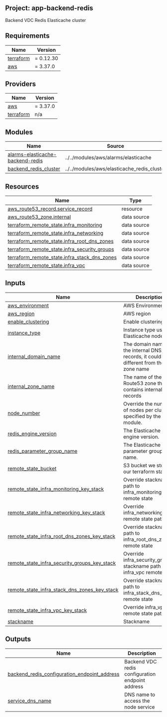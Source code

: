 ## Project: app-backend-redis

Backend VDC Redis Elasticache cluster

## Requirements

| Name | Version |
|------|---------|
| <a name="requirement_terraform"></a> [terraform](#requirement\_terraform) | = 0.12.30 |
| <a name="requirement_aws"></a> [aws](#requirement\_aws) | = 3.37.0 |

## Providers

| Name | Version |
|------|---------|
| <a name="provider_aws"></a> [aws](#provider\_aws) | = 3.37.0 |
| <a name="provider_terraform"></a> [terraform](#provider\_terraform) | n/a |

## Modules

| Name | Source | Version |
|------|--------|---------|
| <a name="module_alarms-elasticache-backend-redis"></a> [alarms-elasticache-backend-redis](#module\_alarms-elasticache-backend-redis) | ../../modules/aws/alarms/elasticache | n/a |
| <a name="module_backend_redis_cluster"></a> [backend\_redis\_cluster](#module\_backend\_redis\_cluster) | ../../modules/aws/elasticache_redis_cluster | n/a |

## Resources

| Name | Type |
|------|------|
| [aws_route53_record.service_record](https://registry.terraform.io/providers/hashicorp/aws/3.37.0/docs/resources/route53_record) | resource |
| [aws_route53_zone.internal](https://registry.terraform.io/providers/hashicorp/aws/3.37.0/docs/data-sources/route53_zone) | data source |
| [terraform_remote_state.infra_monitoring](https://registry.terraform.io/providers/hashicorp/terraform/latest/docs/data-sources/remote_state) | data source |
| [terraform_remote_state.infra_networking](https://registry.terraform.io/providers/hashicorp/terraform/latest/docs/data-sources/remote_state) | data source |
| [terraform_remote_state.infra_root_dns_zones](https://registry.terraform.io/providers/hashicorp/terraform/latest/docs/data-sources/remote_state) | data source |
| [terraform_remote_state.infra_security_groups](https://registry.terraform.io/providers/hashicorp/terraform/latest/docs/data-sources/remote_state) | data source |
| [terraform_remote_state.infra_stack_dns_zones](https://registry.terraform.io/providers/hashicorp/terraform/latest/docs/data-sources/remote_state) | data source |
| [terraform_remote_state.infra_vpc](https://registry.terraform.io/providers/hashicorp/terraform/latest/docs/data-sources/remote_state) | data source |

## Inputs

| Name | Description | Type | Default | Required |
|------|-------------|------|---------|:--------:|
| <a name="input_aws_environment"></a> [aws\_environment](#input\_aws\_environment) | AWS Environment | `string` | n/a | yes |
| <a name="input_aws_region"></a> [aws\_region](#input\_aws\_region) | AWS region | `string` | `"eu-west-1"` | no |
| <a name="input_enable_clustering"></a> [enable\_clustering](#input\_enable\_clustering) | Enable clustering | `bool` | `false` | no |
| <a name="input_instance_type"></a> [instance\_type](#input\_instance\_type) | Instance type used for Elasticache nodes | `string` | `"cache.r4.large"` | no |
| <a name="input_internal_domain_name"></a> [internal\_domain\_name](#input\_internal\_domain\_name) | The domain name of the internal DNS records, it could be different from the zone name | `string` | n/a | yes |
| <a name="input_internal_zone_name"></a> [internal\_zone\_name](#input\_internal\_zone\_name) | The name of the Route53 zone that contains internal records | `string` | n/a | yes |
| <a name="input_node_number"></a> [node\_number](#input\_node\_number) | Override the number of nodes per cluster specified by the module. | `string` | `"2"` | no |
| <a name="input_redis_engine_version"></a> [redis\_engine\_version](#input\_redis\_engine\_version) | The Elasticache Redis engine version. | `string` | `"3.2.10"` | no |
| <a name="input_redis_parameter_group_name"></a> [redis\_parameter\_group\_name](#input\_redis\_parameter\_group\_name) | The Elasticache Redis parameter group name. | `string` | `"default.redis3.2"` | no |
| <a name="input_remote_state_bucket"></a> [remote\_state\_bucket](#input\_remote\_state\_bucket) | S3 bucket we store our terraform state in | `string` | n/a | yes |
| <a name="input_remote_state_infra_monitoring_key_stack"></a> [remote\_state\_infra\_monitoring\_key\_stack](#input\_remote\_state\_infra\_monitoring\_key\_stack) | Override stackname path to infra\_monitoring remote state | `string` | `""` | no |
| <a name="input_remote_state_infra_networking_key_stack"></a> [remote\_state\_infra\_networking\_key\_stack](#input\_remote\_state\_infra\_networking\_key\_stack) | Override infra\_networking remote state path | `string` | `""` | no |
| <a name="input_remote_state_infra_root_dns_zones_key_stack"></a> [remote\_state\_infra\_root\_dns\_zones\_key\_stack](#input\_remote\_state\_infra\_root\_dns\_zones\_key\_stack) | Override stackname path to infra\_root\_dns\_zones remote state | `string` | `""` | no |
| <a name="input_remote_state_infra_security_groups_key_stack"></a> [remote\_state\_infra\_security\_groups\_key\_stack](#input\_remote\_state\_infra\_security\_groups\_key\_stack) | Override infra\_security\_groups stackname path to infra\_vpc remote state | `string` | `""` | no |
| <a name="input_remote_state_infra_stack_dns_zones_key_stack"></a> [remote\_state\_infra\_stack\_dns\_zones\_key\_stack](#input\_remote\_state\_infra\_stack\_dns\_zones\_key\_stack) | Override stackname path to infra\_stack\_dns\_zones remote state | `string` | `""` | no |
| <a name="input_remote_state_infra_vpc_key_stack"></a> [remote\_state\_infra\_vpc\_key\_stack](#input\_remote\_state\_infra\_vpc\_key\_stack) | Override infra\_vpc remote state path | `string` | `""` | no |
| <a name="input_stackname"></a> [stackname](#input\_stackname) | Stackname | `string` | n/a | yes |

## Outputs

| Name | Description |
|------|-------------|
| <a name="output_backend_redis_configuration_endpoint_address"></a> [backend\_redis\_configuration\_endpoint\_address](#output\_backend\_redis\_configuration\_endpoint\_address) | Backend VDC redis configuration endpoint address |
| <a name="output_service_dns_name"></a> [service\_dns\_name](#output\_service\_dns\_name) | DNS name to access the node service |
